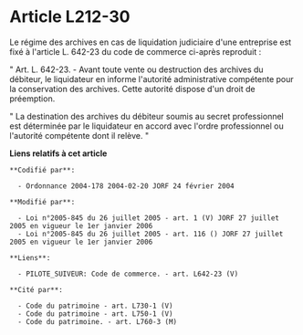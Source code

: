# Article L212-30

Le régime des archives en cas de liquidation judiciaire d'une entreprise est fixé à l'article L. 642-23 du code de commerce
ci-après reproduit : 

" Art. L. 642-23. - Avant toute vente ou destruction des archives du débiteur, le liquidateur en informe l'autorité
administrative compétente pour la conservation des archives. Cette autorité dispose d'un droit de préemption. 

" La destination des archives du débiteur soumis au secret professionnel est déterminée par le liquidateur en accord avec
l'ordre professionnel ou l'autorité compétente dont il relève. "

**Liens relatifs à cet article**

	**Codifié par**:

	  - Ordonnance 2004-178 2004-02-20 JORF 24 février 2004

	**Modifié par**:

	  - Loi n°2005-845 du 26 juillet 2005 - art. 1 (V) JORF 27 juillet 2005 en vigueur le 1er janvier 2006
	  - Loi n°2005-845 du 26 juillet 2005 - art. 116 () JORF 27 juillet 2005 en vigueur le 1er janvier 2006

	**Liens**:

	  - PILOTE_SUIVEUR: Code de commerce. - art. L642-23 (V)

	**Cité par**:

	  - Code du patrimoine - art. L730-1 (V)
	  - Code du patrimoine - art. L750-1 (V)
	  - Code du patrimoine. - art. L760-3 (M)
